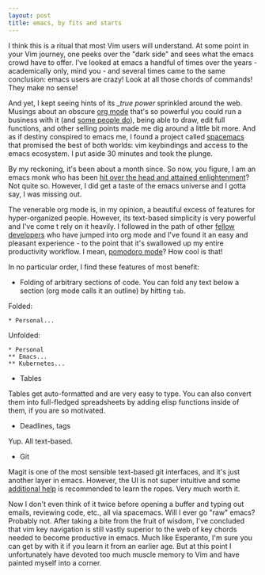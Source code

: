 ```yaml
---
layout: post
title: emacs, by fits and starts
---
```


I think this is a ritual that most Vim users will understand. At some point in your Vim journey, one peeks over the "dark side" and sees what the emacs crowd have to offer. I've looked at emacs a handful of times over the years - academically only, mind you - and several times came to the same conclusion: emacs users are crazy! Look at all those chords of commands! They make no sense! 

And yet, I kept seeing hints of its __true power_ sprinkled around the web. Musings about an obscure [org mode](https://orgmode.org/) that's so powerful you could run a business with it (and [some people do](https://bofh.org.uk/2019/02/25/baking-with-emacs/)), being able to draw, edit full functions, and other selling points made me dig around a little bit more. And as if destiny conspired to emacs me, I found a project called [spacemacs](http://spacemacs.org/) that promised the best of both worlds: vim keybindings and access to the emacs ecosystem. I put aside 30 minutes and took the plunge.

By my reckoning, it's been about a month since. So now, you figure, I am an emacs monk who has been [hit over the head and attained enlightenment](http://wiki.c2.com/?ZenSlap)? Not quite so. However, I did get a taste of the emacs universe and I gotta say, I was missing out. 

The venerable org mode is, in my opinion, a beautiful excess of features for hyper-organized people. However, its text-based simplicity is very powerful and I've come t rely on it heavily. I followed in the path of other [fellow developers](https://meta.caspershire.net/spacemacs-and-org-mode/) who have jumped into org mode and I've found it an easy and pleasant experience - to the point that it's swallowed up my entire productivity workflow. I mean, [pomodoro mode](http://develop.spacemacs.org/layers/+emacs/org/README.html#pomodoro)? How cool is that!

In no particular order, I find these features of most benefit: 

* Folding of arbitrary sections of code. You can fold any text below a section (org mode calls it an outline) by hitting `tab`.

Folded: 

```
* Personal...
```

Unfolded: 

```
* Personal
** Emacs...
** Kubernetes...
```

* Tables

Tables get auto-formatted and are very easy to type. You can also convert them into full-fledged spreadsheets by adding elisp functions inside of them, if you are so motivated. 

* Deadlines, tags

Yup. All text-based. 

* Git

Magit is one of the most sensible text-based git interfaces, and it's just another layer in emacs. However, the UI is not super intuitive and some [additional help](https://www.saltycrane.com/blog/2018/11/magit-spacemacs-evil-magit-notes/) is recommended to learn the ropes. Very much worth it.

Now I don't even think of it twice before opening a buffer and typing out emails, reviewing code, etc., all via spacemacs. Will I ever go "raw" emacs? Probably not. After taking a bite from the fruit of wisdom, I've concluded that vim key navigation is still vastly superior to the web of key chords needed to become productive in emacs. Much like Esperanto, I'm sure you can get by with it if you learn it from an earlier age. But at this point I unfortunately have devoted too much muscle memory to Vim and have painted myself into a corner. 


